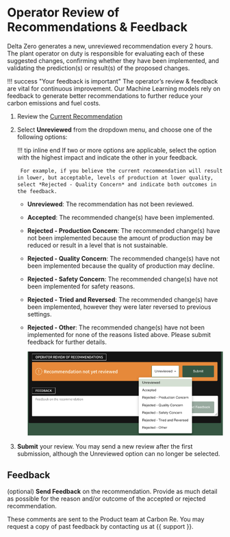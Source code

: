<style>
    /* Hide secondary list in the nav bar */
    .md-nav--secondary {
        display: none !important;
    }
</style>

# Operator Review of Recommendations & Feedback

Delta Zero generates a new, unreviewed recommendation every 2 hours. The plant operator on duty is responsible for evaluating each of these suggested changes, confirming whether they have been implemented, and validating the prediction(s) or result(s) of the proposed changes.

!!! success "Your feedback is important"
    The operator’s review & feedback are vital for continuous improvement. Our Machine Learning models rely on feedback to generate better recommendations to further reduce your carbon emissions and fuel costs.

1. Review the [Current Recommendation](current_recommendation.md)

2. Select **Unreviewed** from the dropdown menu, and choose one of the following options:

    !!! tip inline end 
        If two or more options are applicable, select the option with the highest impact and indicate the other in your feedback.
        
        For example, if you believe the current recommendation will result in lower, but acceptable, levels of production at lower quality, select *Rejected - Quality Concern* and indicate both outcomes in the feedback.

    - **Unreviewed**: The recommendation has not been reviewed.
    
    - **Accepted**: The recommended change(s) have been implemented.
    
    - **Rejected - Production Concern**: The recommended change(s) have not been implemented because the amount of production may be reduced or result in a level that is not sustainable.
    
    - **Rejected - Quality Concern**: The recommended change(s) have not been implemented because the quality of production may decline.
    
    - **Rejected - Safety Concern**: The recommended change(s) have not been implemented for safety reasons.
    
    - **Rejected - Tried and Reversed**: The recommended change(s) have been implemented, however they were later reversed to previous settings.
    
    - **Rejected - Other**: The recommended change(s) have not been implemented for none of the reasons listed above. Please submit feedback for further details.

        ![Feedback review](../_assets/media/screenshots/today/feedback-unreviewed.png)


3. **Submit** your review. You may send a new review after the first submission, although the Unreviewed option can no longer be selected.

## Feedback

(optional) **Send Feedback** on the recommendation. Provide as much detail as possible for the reason and/or outcome of the accepted or rejected recommendation.

These comments are sent to the Product team at Carbon Re. You may request a copy of past feedback by contacting us at {{ support }}.